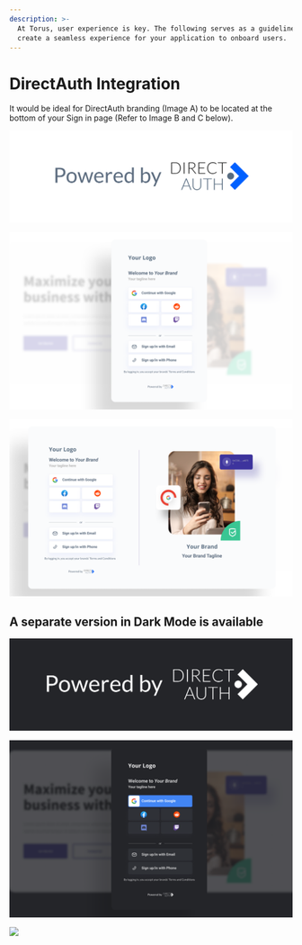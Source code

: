 ```yaml
---
description: >-
  At Torus, user experience is key. The following serves as a guideline to
  create a seamless experience for your application to onboard users.
---
```


# DirectAuth Integration

It would be ideal for DirectAuth branding \(Image A\) to be located at the bottom of your Sign in page \(Refer to Image B and C below\).

![Image A: DirectAuth branding \(Light Mode\)](../.gitbook/assets/directauth-logo.png)

![Image B: Application Sign in \(Pop Up\)](../.gitbook/assets/app-signin-popup.png)

![Image C: Application Sign in \(Full Page\)](../.gitbook/assets/app-sign-in-full-screen.png)



## **A separate version in Dark Mode is available**

![](../.gitbook/assets/directauth-dark-logo.png)

![](../.gitbook/assets/app-signin-popup-dark-mode%20%281%29.png)

![](../.gitbook/assets/app-sign-in-full-screen-dark-mode.png)

